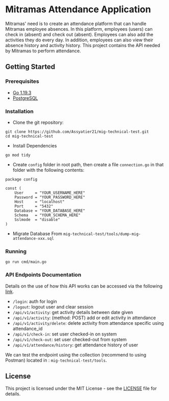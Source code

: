 # Mitramas Attendance Application

Mitramas' need is to create an attendance platform that can handle Mitramas employee absences. In this platform, employees (users) can check in (absent) and check out (absent). Employees can also add the activities they do every day. In addition, employees can also view their absence history and activity history. This project contains the API needed by Mitramas to perform attendance.

## Getting Started

### Prerequisites

- [Go 1.19.3](https://go.dev/dl/)
- [PostgreSQL](https://www.postgresql.org/download/)

### Installation

- Clone the git repository:

```
git clone https://github.com/Assyatier21/mig-technical-test.git
cd mig-technical-test
```

- Install Dependencies

```
go mod tidy
```

- Create `config` folder in root path, then create a file `connection.go` in that folder with the following contents:

```
package config

const (
	User     = "YOUR_USERNAME_HERE"
	Password = "YOUR_PASSWORD_HERE"
	Host     = "localhost"
	Port     = "5432"
	Database = "YOUR_DATABASE_HERE"
	Schema   = "YOUR_SCHEMA_HERE"
	Sslmode  = "disable"
)
```

- Migrate Database From `mig-technical-test/tools/dump-mig-attendance-xxx.sql`

### Running

```
go run cmd/main.go
```

### API Endpoints Documentation

Details on the use of how this API works can be accessed via the following [link](https://documenter.getpostman.com/view/21912170/2s8Z72Tqqx).

- `/login`: auth for login
- `/logout`: logout user and clear session
- `/api/v1/activity`: get activity details between date given
- `/api/v1/activity`: (method: POST) add or edit activity in attendance
- `/api/v1/activity/delete`: delete activity from attendance specific using attendance_id
- `/api/v1/check-in`: set user checked-in on system
- `/api/v1/check-out`: set user checked-out from system
- `/api/v1/attendance/history`: get attendance history of user

We can test the endpoint using the collection (recommend to using Postman) located in : `mig-technical-test/tools`.

## License

This project is licensed under the MIT License - see the [LICENSE](https://github.com/Assyatier21/mig-technical-test/blob/master/LICENSE) file for details.
